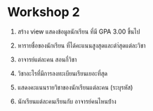 # Workshop 2
1. สร้าง view แสดงข้อมูลนักเรียน ที่มี GPA 3.00 ขึ้นไป



2. หารายชื่อของนักเรียน ที่ได้คะแนนสูงสุดและตำ่สุดแต่ละวิชา



3. อาจารย์แต่ละคน สอนกี่วิชา



4. วิชาอะไรที่มีการลงทะเบียนเรียนเยอะที่สุด


5. แสดงคะแนนรายวิชาของนักเรียนแต่ละคน (ระบุรหัส)



6. นักเรียนแต่ละคนเรียนกับ อาจารย์คนไหนบ้้าง

